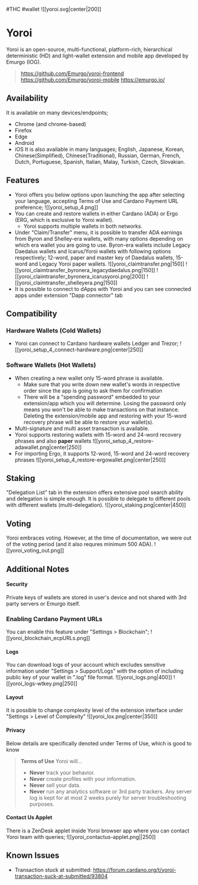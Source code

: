 #THC #wallet
![[yoroi.svg|center|200]]
# Yoroi
Yoroi is an open-source, multi-functional, platform-rich, hierarchical deterministic (HD) and light-wallet extension and mobile app developed by Emurgo (IOG).
> https://github.com/Emurgo/yoroi-frontend
> https://github.com/Emurgo/yoroi-mobile
> https://emurgo.io/
## Availability
It is available on many devices/endpoints;
* Chrome (and chrome-based)
* Firefox
* Edge
* Android
* iOS
It is also available in many languages; English, Japanese, Korean, Chinese(Simplified), Chinese(Traditional), Russian, German, French, Dutch, Portuguese, Spanish, Italian, Malay, Turkish, Czech, Slovakian.
## Features
* Yoroi offers you below options upon launching the app after selecting your language, accepting Terms of Use and Cardano Payment URL preference;
![[yoroi_setup_4.png]]
* You can create and restore wallets in either Cardano (ADA) or Ergo (ERG, which is exclusive to Yoroi wallet).
	* Yoroi supports multiple wallets in both networks.
* Under "Claim/Transfer" menu, it is possible to transfer ADA earnings from Byron and Shelley-era wallets, with many options depending on which era wallet you are going to use. Byron-era wallets include Legacy Daedalus wallets and Icarus/Yoroi wallets with following options respectively; 12-word, paper and master key of Daedalus wallets, 15-word and Legacy Yoroi paper wallets.
![[yoroi_claimtransfer.png|150]] ![[yoroi_claimtransfer_byronera_legacydaedalus.png|150]] ![[yoroi_claimtransfer_byronera_icarusyoroi.png|200]] ![[yoroi_claimtransfer_shelleyera.png|150]]
* It is possible to connect to dApps with Yoroi and you can see connected apps under extension "Dapp connector" tab

## Compatibility
### Hardware Wallets (Cold Wallets)
* Yoroi can connect to Cardano hardware wallets Ledger and Trezor;
![[yoroi_setup_4_connect-hardware.png|center|250]]
### Software Wallets (Hot Wallets)
* When creating a new wallet only 15-word phrase is available.
	* Make sure that you write down new wallet's words in respective order since the app is going to ask them for confirmation
	* There will be a "spending password" embedded to your extension/app which you will determine. Losing the password only means you won't be able to make transactions on that instance. Deleting the extension/mobile app and restoring with your 15-word recovery phrase will be able to restore your wallet(s).
* Multi-signature and multi asset transaction is available.
* Yoroi supports restoring wallets with 15-word and 24-word recovery phrases and also **paper** wallets
![[yoroi_setup_4_restore-adawallet.png|center|250]]
* For importing Ergo, it supports 12-word, 15-word and 24-word recovery phrases
![[yoroi_setup_4_restore-ergowallet.png|center|250]]
## Staking
"Delegation List" tab in the extension offers extensive pool search ability and delegation is simple enough. It is possible to delegate to different pools with different wallets (multi-delegation). 
![[yoroi_staking.png|center|450]]
 
## Voting 
Yoroi embraces voting. However, at the time of documentation, we were out of the voting period (and it also requres minimum 500 ADA).
![[yoroi_voting_out.png]]

## Additional Notes
#### Security
Private keys of wallets are stored in user's device and not shared with 3rd party servers or Emurgo itself.
### Enabling Cardano Payment URLs
You can enable this feature under "Settings > Blockchain";
![[yoroi_blockchain_ecpURLs.png]]
#### Logs
You can download logs of your account which excludes sensitive information under "Settings > Support/Logs" with the option of including public key of your wallet in ".log" file format.
![[yoroi_logs.png|400]] ![[yoroi_logs-wtkey.png|250]]
#### Layout 
It is possible to change complexity level of the extension interface under "Settings > Level of Complexity"
![[yoroi_lox.png|center|350]]
#### Privacy
Below details are specifically denoted under Terms of Use, which is good to know
>**Terms of Use**
>Yoroi will...
>-   **Never** track your behavior.
>-   **Never** create profiles with your information.
>-   **Never** sell your data.
>-   **Never** run any analytics software or 3rd party trackers.
Any server log is kept for at most 2 weeks purely for server troubleshooting purposes.
#### Contact Us Applet
There is a ZenDesk applet inside Yoroi browser app where you can contact Yoroi team with queries;
![[yoroi_contactus-applet.png||250]]

## Known Issues
* Transaction stuck at submitted: https://forum.cardano.org/t/yoroi-transaction-suck-at-submitted/93804